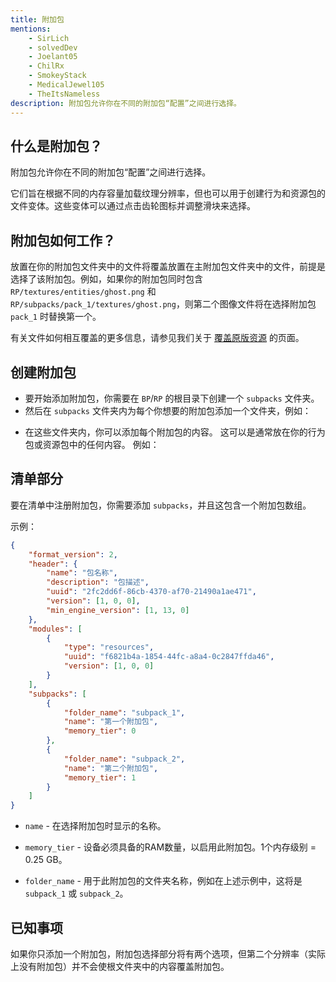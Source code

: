 ```yaml
---
title: 附加包
mentions:
    - SirLich
    - solvedDev
    - Joelant05
    - ChilRx
    - SmokeyStack
    - MedicalJewel105
    - TheItsNameless
description: 附加包允许你在不同的附加包“配置”之间进行选择。
---
```


## 什么是附加包？

附加包允许你在不同的附加包“配置”之间进行选择。

它们旨在根据不同的内存容量加载纹理分辨率，但也可以用于创建行为和资源包的文件变体。这些变体可以通过点击齿轮图标并调整滑块来选择。

## 附加包如何工作？

放置在你的附加包文件夹中的文件将覆盖放置在主附加包文件夹中的文件，前提是选择了该附加包。例如，如果你的附加包同时包含 `RP/textures/entities/ghost.png` 和 `RP/subpacks/pack_1/textures/ghost.png`，则第二个图像文件将在选择附加包 `pack_1` 时替换第一个。

有关文件如何相互覆盖的更多信息，请参见我们关于 [覆盖原版资源](../concepts/overwriting-assets.md) 的页面。

## 创建附加包

-   要开始添加附加包，你需要在 `BP`/`RP` 的根目录下创建一个 `subpacks` 文件夹。
-   然后在 `subpacks` 文件夹内为每个你想要的附加包添加一个文件夹，例如：

<FolderView :paths="[
	'RP/subpacks/subpack_1',
	'RP/subpacks/subpack_2'
]"></FolderView>

-   在这些文件夹内，你可以添加每个附加包的内容。
    这可以是通常放在你的行为包或资源包中的任何内容。
    例如：

<FolderView :paths="[
	'RP/subpacks/subpack_1/textures/blocks/dirt.png',
	'RP/subpacks/subpack_1/textures/items/example_item.png',
	'RP/subpacks/subpack_2/textures/blocks/dirt.png',
	'RP/subpacks/subpack_2/textures/items/example_item.png'
]"></FolderView>

## 清单部分

要在清单中注册附加包，你需要添加 `subpacks`，并且这包含一个附加包数组。

示例：

```json title="RP/manifest.json"
{
	"format_version": 2,
	"header": {
		"name": "包名称",
		"description": "包描述",
		"uuid": "2fc2dd6f-86cb-4370-af70-21490a1ae471",
		"version": [1, 0, 0],
		"min_engine_version": [1, 13, 0]
	},
	"modules": [
		{
			"type": "resources",
			"uuid": "f6821b4a-1854-44fc-a8a4-0c2847ffda46",
			"version": [1, 0, 0]
		}
	],
	"subpacks": [
		{
			"folder_name": "subpack_1",
			"name": "第一个附加包",
			"memory_tier": 0
		},
		{
			"folder_name": "subpack_2",
			"name": "第二个附加包",
			"memory_tier": 1
		}
	]
}
```

-   `name` - 在选择附加包时显示的名称。

-   `memory_tier` - 设备必须具备的RAM数量，以启用此附加包。1个内存级别 = 0.25 GB。

-   `folder_name` - 用于此附加包的文件夹名称，例如在上述示例中，这将是 `subpack_1` 或 `subpack_2`。

## 已知事项

如果你只添加一个附加包，附加包选择部分将有两个选项，但第二个分辨率（实际上没有附加包）并不会使根文件夹中的内容覆盖附加包。